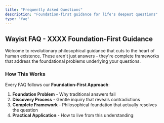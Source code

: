 ```yaml
---
title: "Frequently Asked Questions"
description: "Foundation-first guidance for life's deepest questions"
type: "faq"
---
```


## Wayist FAQ - XXXX Foundation-First Guidance

Welcome to revolutionary philosophical guidance that cuts to the heart of human existence. These aren't just answers - they're complete frameworks that address the foundational problems underlying your questions.

### How This Works

Every FAQ follows our **Foundation-First Approach**:
1. **Foundation Problem** - Why traditional answers fail
2. **Discovery Process** - Gentle inquiry that reveals contradictions  
3. **Complete Framework** - Philosophical foundation that actually resolves the question
4. **Practical Application** - How to live from this understanding